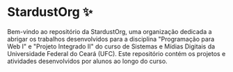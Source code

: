 # StardustOrg :sparkles:

Bem-vindo ao repositório da StardustOrg, uma organização dedicada a abrigar os trabalhos desenvolvidos para a disciplina "Programação para Web I" e "Projeto Integrado II" do curso de Sistemas e Mídias Digitais da Universidade Federal do Ceará (UFC). Este repositório contém os projetos e atividades desenvolvidos por alunos ao longo do curso.
